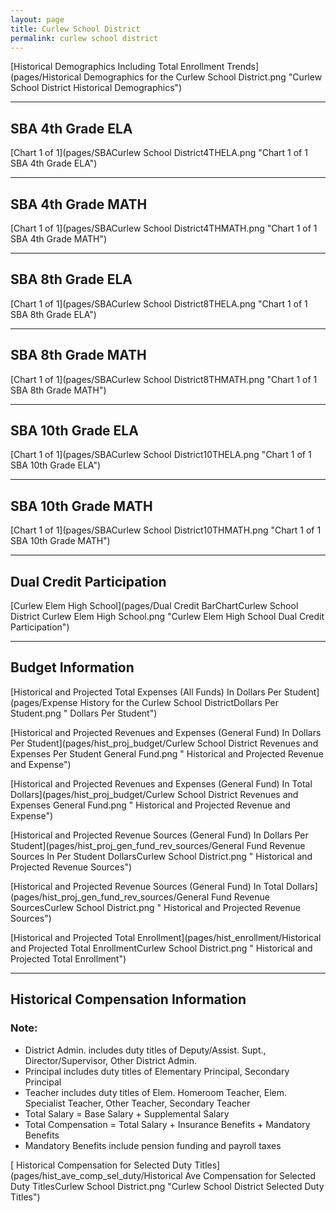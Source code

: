 ```yaml
---
layout: page
title: Curlew School District
permalink: curlew school district
---
```



[Historical Demographics Including Total Enrollment Trends](pages/Historical Demographics for the Curlew School District.png "Curlew School District Historical Demographics")

___

## SBA 4th Grade ELA

[Chart 1 of 1](pages/SBACurlew School District4THELA.png "Chart 1 of 1 SBA 4th Grade ELA")


___

## SBA 4th Grade MATH

[Chart 1 of 1](pages/SBACurlew School District4THMATH.png "Chart 1 of 1 SBA 4th Grade MATH")


___

## SBA 8th Grade ELA

[Chart 1 of 1](pages/SBACurlew School District8THELA.png "Chart 1 of 1 SBA 8th Grade ELA")


___

## SBA 8th Grade MATH

[Chart 1 of 1](pages/SBACurlew School District8THMATH.png "Chart 1 of 1 SBA 8th Grade MATH")


___

## SBA 10th Grade ELA

[Chart 1 of 1](pages/SBACurlew School District10THELA.png "Chart 1 of 1 SBA 10th Grade ELA")


___

## SBA 10th Grade MATH

[Chart 1 of 1](pages/SBACurlew School District10THMATH.png "Chart 1 of 1 SBA 10th Grade MATH")


___

## Dual Credit Participation

[Curlew Elem   High School](pages/Dual Credit BarChartCurlew School District Curlew Elem   High School.png "Curlew Elem   High School Dual Credit Participation")


___

## Budget Information

[Historical and Projected Total Expenses (All Funds) In Dollars Per Student](pages/Expense History for the Curlew School DistrictDollars Per Student.png " Dollars Per Student")

[Historical and Projected Revenues and Expenses (General Fund) In Dollars Per Student](pages/hist_proj_budget/Curlew School District Revenues and Expenses Per Student General Fund.png " Historical and Projected Revenue and Expense")

[Historical and Projected Revenues and Expenses (General Fund) In Total Dollars](pages/hist_proj_budget/Curlew School District Revenues and Expenses General Fund.png " Historical and Projected Revenue and Expense")

[Historical and Projected Revenue Sources (General Fund) In Dollars Per Student](pages/hist_proj_gen_fund_rev_sources/General Fund Revenue Sources In Per Student DollarsCurlew School District.png " Historical and Projected Revenue Sources")

[Historical and Projected Revenue Sources (General Fund) In Total Dollars](pages/hist_proj_gen_fund_rev_sources/General Fund Revenue SourcesCurlew School District.png " Historical and Projected Revenue Sources")

[Historical and Projected Total Enrollment](pages/hist_enrollment/Historical and Projected Total EnrollmentCurlew School District.png " Historical and Projected Total Enrollment")


___

## Historical Compensation Information
### Note:
- District Admin. includes duty titles of Deputy/Assist. Supt., Director/Supervisor, Other District Admin.
- Principal includes duty titles of Elementary Principal, Secondary Principal
- Teacher includes duty titles of Elem. Homeroom Teacher, Elem. Specialist Teacher, Other Teacher, Secondary Teacher
- Total Salary = Base Salary + Supplemental Salary
- Total Compensation = Total Salary + Insurance Benefits + Mandatory Benefits
- Mandatory Benefits include pension funding and payroll taxes

[ Historical Compensation for Selected Duty Titles](pages/hist_ave_comp_sel_duty/Historical Ave Compensation for Selected Duty TitlesCurlew School District.png "Curlew School District Selected Duty Titles")

